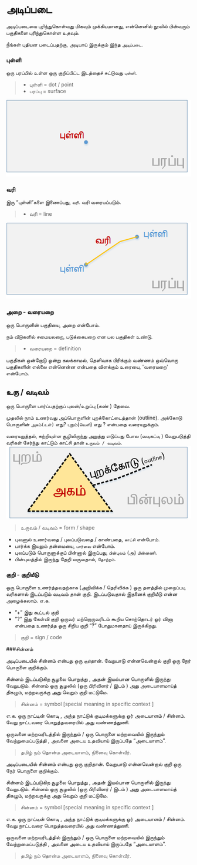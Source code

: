 # அடிப்படை

அடிப்படையை புரிந்துகொள்வது மிகவும் முக்கியமானது, என்னெனில் நூலில் பின்வரும் பகுதிகளை புரிந்துகொள்ள உதவும்.

நீங்கள் புதியன படைப்பதற்கு, அடியாய்  இருக்கும் இந்த  `அடிப்படை`.

### புள்ளி
ஒரு பரப்பில்  உள்ள ஒரு குறிப்பிட்ட இடத்தைச் சுட்டுவது `புள்ளி`.
 
> - புள்ளி  = dot / point 
> - பரப்பு  = surface

![](Point.png)


### வரி
இரு “புள்ளி”களை இணைப்பது,  `வரி`. வரி  வரையப்படும். 
> - வரி  = line

![](Line.png)

###  அறை - வரையறை

ஒரு பொருளின் பகுதியை, அறை என்போம்.

நம் வீடுகளில் சமையலறை, படுக்கையறை என பல பகுதிகள் உண்டு.

> - வரையறை = definition

பகுதிகள் ஒன்றோடு ஒன்று கலக்காமல், தெளிவாக பிரிக்கும் வண்ணம் ஒவ்வொரு பகுதிகளின் எல்லை என்னென்ன என்பதை விளக்கும் உரையை, 'வரையறை'  என்போம்.

## உரு / வடிவம்

ஒரு பொருளை பார்ப்பதற்குப் புலன்/உறுப்பு (கண் ) தேவை.

முதலில் நாம் உணர்வது அப்பொருளின் புறக்கோட்டைத்தான் (outline). 
அக்கோடு பொருளின் `அகம்(உள்)` எது? புறம்(`வெளி`) எது ? என்பதை வரையறுக்கும்.

வரையறுத்தல், சுற்றியுள்ள சூழிலிருந்து அறுத்து எடுப்பது போல (வடிகட்டி ) வேறுபடுத்தி வரிகள் சேர்ந்து காட்டும் காட்சி தான் `உருவம் / வடிவம்`.
![](outline-in-out.png)

> உருவம் / வடிவம் = form / shape

- புலனால் உணர்வதை / புலப்படுவதை / காண்பதை, `காட்சி` என்போம். 
- பார்க்க இயலும் தன்மையை, `பார்வை` என்போம். 
- புலப்படும் பொருளுக்குப் பின்னால்
   இருப்பது, `பின்புலம்` (அ) `பின்னணி`. 
- பின்புலத்தில் இருந்து தேறி
   வருவதால், `தோற்றம்`.

### குறி - குறியீடு

ஒரு பொருளை உணர்த்தவதற்காக (அறிவிக்க / தெரிவிக்க ) ஒரு தளத்தில் முறைப்படி வரிகளால் இடப்படும் வடிவம் தான் குறி. இடப்படுவதால் இதனைக் குறியீடு என்ன அழைக்கலாம். எ.க.

- ”+” இது கூட்டல் குறி
- ”?” இது கேள்வி குறி
ஒருவர் மற்றொருவரிடம் கூறிய சொற்தொடர் ஓர் வினா என்பதை உணர்த்த ஒரு சிறிய குறி “?” போதுமானதாய் இருக்கிறது.

> குறி = sign / code

###சின்னம்

அடிப்படையில் சின்னம் என்பது ஒரு `குறி`தான். வேறுபாடு என்னவென்றால் குறி ஒரு நேர் பொருளை குறிக்கும்.

சின்னம் இடப்படுகிற சூழலை பொறுத்து , அதன் இயல்பான பொருளில் இருந்து வேறுபடும். சின்னம் ஒரு சூழலில் (ஒரு பிரிவினர் / இடம் ) அது அடையாளமாய்த் திகழும், மற்றவருக்கு அது வெறும் குறி மட்டுமே.

>சின்னம் = symbol [special meaning in specific context ]

எ.க. ஒரு நாட்டின் கொடி , அந்த நாட்டுக் குடிமக்களுக்கு ஓர் அடையாளம் / சின்னம். வேறு நாட்டவரை பொறுத்தவரையில் அது வண்ணத்துணி.

ஒருவனை மற்றவரிடத்தில் இருந்தும் / ஒரு பொருளை மற்றவையில் இருந்தும் வேற்றுமைப்படுத்தி , அவனை அடைய உதவியாய் இருப்பதே “அடையாளம்”.

>தமிழ் நம் தொன்ம அடையாளம், நினைவு கொள்வீர்.

அடிப்படையில் சின்னம் என்பது ஒரு குறிதான். வேறுபாடு என்னவென்றால் குறி ஒரு நேர் பொருளை குறிக்கும்.

சின்னம் இடப்படுகிற சூழலை பொறுத்து , அதன் இயல்பான பொருளில் இருந்து வேறுபடும். சின்னம் ஒரு சூழலில் (ஒரு பிரிவினர் / இடம் ) அது அடையாளமாய்த் திகழும், மற்றவருக்கு அது வெறும் குறி மட்டுமே.

> சின்னம் = symbol [special meaning in specific context ]

எ.க. ஒரு நாட்டின் கொடி , அந்த நாட்டுக் குடிமக்களுக்கு ஓர் அடையாளம் / சின்னம். வேறு நாட்டவரை பொறுத்தவரையில் அது வண்ணத்துணி.

ஒருவனை மற்றவரிடத்தில் இருந்தும் / ஒரு பொருளை மற்றவையில் இருந்தும் வேற்றுமைப்படுத்தி , அவனை அடைய உதவியாய் இருப்பதே “அடையாளம்”.

> தமிழ் நம் தொன்ம அடையாளம், நினைவு கொள்வீர்.

